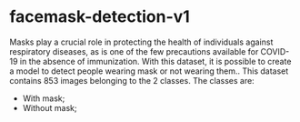 # facemask-detection-v1

Masks play a crucial role in protecting the health of individuals against respiratory diseases, as is one of the few precautions available for COVID-19 in the absence of immunization. With this dataset, it is possible to create a model to detect people wearing mask or not wearing them..
This dataset contains 853 images belonging to the 2 classes.
The classes are:

- With mask;
- Without mask;
